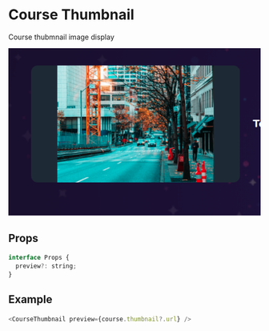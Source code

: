 # Course Thumbnail

Course thubmnail image display

![](./readmeIMG/2023-02-15-16-12-41.png)

## Props

```js
interface Props {
  preview?: string;
}
```

## Example

```js
<CourseThumbnail preview={course.thumbnail?.url} />
```
